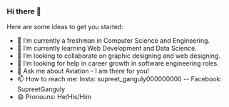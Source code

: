 ### Hi there 👋

Here are some ideas to get you started:

- 🔭 I’m currently a freshman in Computer Science and Engineering.
- 🌱 I’m currently learning Web Development and Data Science. 
- 👯 I’m looking to collaborate on graphic designing and web designing.
- 🤔 I’m looking for help in career growth in software engineering roles.
- 💬 Ask me about Aviation - I am there for you! 
- 📫 How to reach me: Insta: supreet_ganguly000000000 -- Facebook: SupreetGanguly
- 😄 Pronouns: He/His/Him

